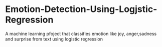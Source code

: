 # Emotion-Detection-Using-Logjstic-Regression
A machine learning pfoject that classifies emotion like joy, anger,sadness and surprise from text using logistic regression 
